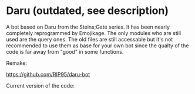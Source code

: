 # Daru (outdated, see description)
A bot based on Daru from the Steins;Gate series. It has been nearly completely reprogrammed by Emojikage. The only modules who are still used are the query ones. The old files are still accessable but it's not recommended to use them as base for your own bot since the qualty of the code is far away from "good" in some functions.

Remake:

https://github.com/RIP95/daru-bot

Current version of the code:

